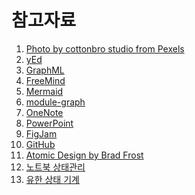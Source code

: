 # 참고자료

1. [Photo by cottonbro studio from Pexels][1]
2. [yEd][2]
3. [GraphML][3]
4. [FreeMind][4]
5. [Mermaid][5]
6. [module-graph][6]
7. [OneNote][7]
8. [PowerPoint][8]
9. [FigJam][9]
10. [GitHub][10]
11. [Atomic Design by Brad Frost][11]
12. [노트북 상태관리][12]
13. [유한 상태 기계][13]

[1]: https://www.pexels.com/photo/close-up-of-a-bulletin-board-8369515
[2]: https://www.yworks.com/products/yed
[3]: http://graphml.graphdrawing.org
[4]: https://freemind.sourceforge.io/wiki/index.php/Main_Page
[5]: https://mermaid.js.org
[6]: https://github.com/iurysza/module-graph
[7]: https://www.onenote.com
[8]: http://office.microsoft.com/PowerPoint
[9]: https://www.figma.com/figjam
[10]: https://github.com
[11]: https://atomicdesign.bradfrost.com
[12]: https://www.figma.com/board/aR9QaELgTdhOUnaIHNK5pt/%EB%85%B8%ED%8A%B8%EB%B6%81-%EC%83%81%ED%83%9C%EA%B4%80%EB%A6%AC
[13]: https://ko.wikipedia.org/wiki/%EC%9C%A0%ED%95%9C_%EC%83%81%ED%83%9C_%EA%B8%B0%EA%B3%84